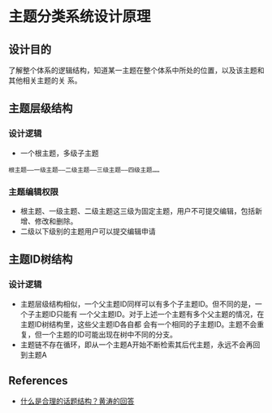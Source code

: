 # 主题分类系统设计原理

## 设计目的
了解整个体系的逻辑结构，知道某一主题在整个体系中所处的位置，以及该主题和其他相关主题的关
系。



## 主题层级结构
### 设计逻辑
* 一个根主题，多级子主题
```
根主题——一级主题——二级主题——三级主题——四级主题……
```  

### 主题编辑权限
* 根主题、一级主题、二级主题这三级为固定主题，用户不可提交编辑，包括新增、修改和删除。
* 二级以下级别的主题用户可以提交编辑申请



## 主题ID树结构
### 设计逻辑
* 主题层级结构相似，一个父主题ID同样可以有多个子主题ID。但不同的是，一个子主题ID只能有
一个父主题ID。对于上述一个主题有多个父主题的情况，在主题ID树结构里，这些父主题ID各自都
会有一个相同的子主题ID。主题不会重复，但一个主题的ID可能出现在树中不同的分支。
* 主题链不存在循环，即从一个主题A开始不断检索其后代主题，永远不会再回到主题A



## References
* [什么是合理的话题结构？黄涛的回答](https://www.zhihu.com/question/21544822/answer/18569040)
